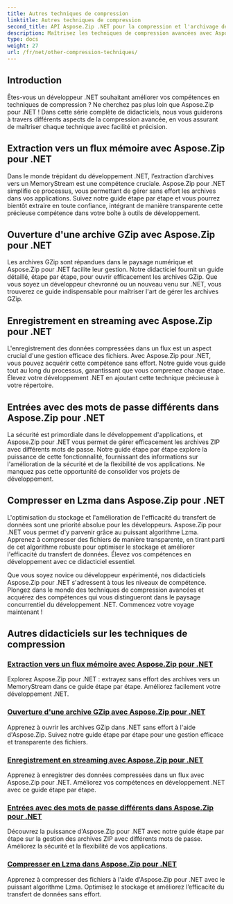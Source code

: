 ```yaml
---
title: Autres techniques de compression
linktitle: Autres techniques de compression
second_title: API Aspose.Zip .NET pour la compression et l'archivage de fichiers
description: Maîtrisez les techniques de compression avancées avec Aspose.Zip. Élevez vos compétences en développement, de l'extraction vers le flux de mémoire à l'optimisation du stockage avec la compression Lzma.
type: docs
weight: 27
url: /fr/net/other-compression-techniques/
---
```


## Introduction

Êtes-vous un développeur .NET souhaitant améliorer vos compétences en techniques de compression ? Ne cherchez pas plus loin que Aspose.Zip pour .NET ! Dans cette série complète de didacticiels, nous vous guiderons à travers différents aspects de la compression avancée, en vous assurant de maîtriser chaque technique avec facilité et précision.

## Extraction vers un flux mémoire avec Aspose.Zip pour .NET

Dans le monde trépidant du développement .NET, l’extraction d’archives vers un MemoryStream est une compétence cruciale. Aspose.Zip pour .NET simplifie ce processus, vous permettant de gérer sans effort les archives dans vos applications. Suivez notre guide étape par étape et vous pourrez bientôt extraire en toute confiance, intégrant de manière transparente cette précieuse compétence dans votre boîte à outils de développement.

## Ouverture d'une archive GZip avec Aspose.Zip pour .NET

Les archives GZip sont répandues dans le paysage numérique et Aspose.Zip pour .NET facilite leur gestion. Notre didacticiel fournit un guide détaillé, étape par étape, pour ouvrir efficacement les archives GZip. Que vous soyez un développeur chevronné ou un nouveau venu sur .NET, vous trouverez ce guide indispensable pour maîtriser l'art de gérer les archives GZip.

## Enregistrement en streaming avec Aspose.Zip pour .NET

L'enregistrement des données compressées dans un flux est un aspect crucial d'une gestion efficace des fichiers. Avec Aspose.Zip pour .NET, vous pouvez acquérir cette compétence sans effort. Notre guide vous guide tout au long du processus, garantissant que vous comprenez chaque étape. Élevez votre développement .NET en ajoutant cette technique précieuse à votre répertoire.

## Entrées avec des mots de passe différents dans Aspose.Zip pour .NET

La sécurité est primordiale dans le développement d'applications, et Aspose.Zip pour .NET vous permet de gérer efficacement les archives ZIP avec différents mots de passe. Notre guide étape par étape explore la puissance de cette fonctionnalité, fournissant des informations sur l'amélioration de la sécurité et de la flexibilité de vos applications. Ne manquez pas cette opportunité de consolider vos projets de développement.

## Compresser en Lzma dans Aspose.Zip pour .NET

L'optimisation du stockage et l'amélioration de l'efficacité du transfert de données sont une priorité absolue pour les développeurs. Aspose.Zip pour .NET vous permet d'y parvenir grâce au puissant algorithme Lzma. Apprenez à compresser des fichiers de manière transparente, en tirant parti de cet algorithme robuste pour optimiser le stockage et améliorer l'efficacité du transfert de données. Élevez vos compétences en développement avec ce didacticiel essentiel.

Que vous soyez novice ou développeur expérimenté, nos didacticiels Aspose.Zip pour .NET s'adressent à tous les niveaux de compétence. Plongez dans le monde des techniques de compression avancées et acquérez des compétences qui vous distingueront dans le paysage concurrentiel du développement .NET. Commencez votre voyage maintenant !
## Autres didacticiels sur les techniques de compression
### [Extraction vers un flux mémoire avec Aspose.Zip pour .NET](./extract-to-memory-stream/)
Explorez Aspose.Zip pour .NET : extrayez sans effort des archives vers un MemoryStream dans ce guide étape par étape. Améliorez facilement votre développement .NET.
### [Ouverture d'une archive GZip avec Aspose.Zip pour .NET](./open-gzip-archive/)
Apprenez à ouvrir les archives GZip dans .NET sans effort à l'aide d'Aspose.Zip. Suivez notre guide étape par étape pour une gestion efficace et transparente des fichiers.
### [Enregistrement en streaming avec Aspose.Zip pour .NET](./save-to-stream/)
Apprenez à enregistrer des données compressées dans un flux avec Aspose.Zip pour .NET. Améliorez vos compétences en développement .NET avec ce guide étape par étape.
### [Entrées avec des mots de passe différents dans Aspose.Zip pour .NET](./entries-with-different-passwords/)
Découvrez la puissance d'Aspose.Zip pour .NET avec notre guide étape par étape sur la gestion des archives ZIP avec différents mots de passe. Améliorez la sécurité et la flexibilité de vos applications. 
### [Compresser en Lzma dans Aspose.Zip pour .NET](./compress-to-lzma/)
Apprenez à compresser des fichiers à l'aide d'Aspose.Zip pour .NET avec le puissant algorithme Lzma. Optimisez le stockage et améliorez l’efficacité du transfert de données sans effort.
